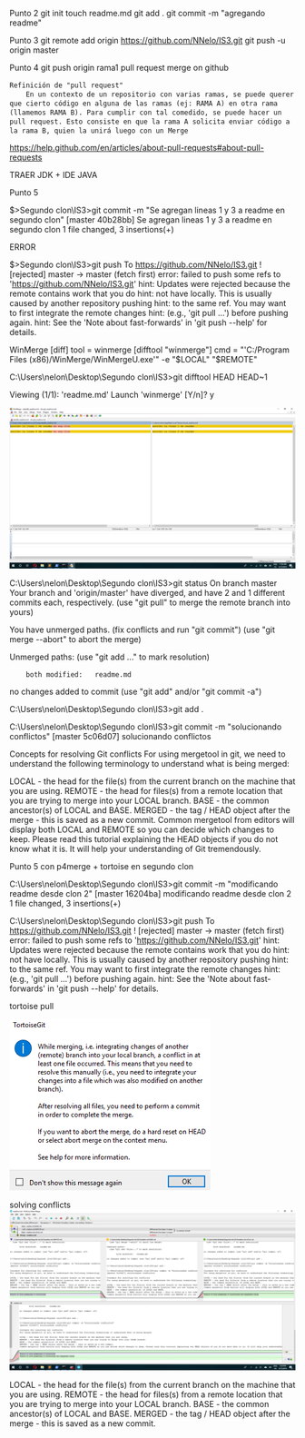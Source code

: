 
Punto 2
	git init
	touch readme.md
	git add .
	git commit -m "agregando readme"

Punto 3
	git remote add origin https://github.com/NNelo/IS3.git
	git push -u origin master

Punto 4
	git push origin rama1
	pull request
	merge on github

	Refinición de "pull request"
		En un contexto de un repositorio con varias ramas, se puede querer que cierto código en alguna de las ramas (ej: RAMA A) en otra rama (llamemos RAMA B). Para cumplir con tal comedido, se puede hacer un pull request. Esto consiste en que la rama A solicita enviar código a la rama B, quien la unirá luego con un Merge

https://help.github.com/en/articles/about-pull-requests#about-pull-requests



TRAER JDK + IDE JAVA


Punto 5


$>Segundo clon\IS3>git commit -m "Se agregan lineas 1 y 3 a readme en segundo clon"
[master 40b28bb] Se agregan lineas 1 y 3 a readme en segundo clon
 1 file changed, 3 insertions(+)

ERROR

$>Segundo clon\IS3>git push
To https://github.com/NNelo/IS3.git
 ! [rejected]        master -> master (fetch first)
error: failed to push some refs to 'https://github.com/NNelo/IS3.git'
hint: Updates were rejected because the remote contains work that you do
hint: not have locally. This is usually caused by another repository pushing
hint: to the same ref. You may want to first integrate the remote changes
hint: (e.g., 'git pull ...') before pushing again.
hint: See the 'Note about fast-forwards' in 'git push --help' for details.

WinMerge
[diff]
    tool = winmerge
[difftool "winmerge"]
	cmd = "'C:/Program Files (x86)/WinMerge/WinMergeU.exe'" -e "$LOCAL" "$REMOTE"

C:\Users\nelon\Desktop\Segundo clon\IS3>git difftool HEAD HEAD~1

Viewing (1/1): 'readme.md'
Launch 'winmerge' [Y/n]? y

![Alt text](winmerge_mod_readme.png)

C:\Users\nelon\Desktop\Segundo clon\IS3>git status
On branch master
Your branch and 'origin/master' have diverged,
and have 2 and 1 different commits each, respectively.
  (use "git pull" to merge the remote branch into yours)

You have unmerged paths.
  (fix conflicts and run "git commit")
  (use "git merge --abort" to abort the merge)

Unmerged paths:
  (use "git add <file>..." to mark resolution)

        both modified:   readme.md

no changes added to commit (use "git add" and/or "git commit -a")


C:\Users\nelon\Desktop\Segundo clon\IS3>git add .

C:\Users\nelon\Desktop\Segundo clon\IS3>git commit -m "solucionando conflictos"
[master 5c06d07] solucionando conflictos

Concepts for resolving Git conflicts
For using mergetool in git, we need to understand the following terminology to understand what is being merged:

LOCAL - the head for the file(s) from the current branch on the machine that you are using.
REMOTE - the head for files(s) from a remote location that you are trying to merge into your LOCAL branch.
BASE - the common ancestor(s) of LOCAL and BASE.
MERGED - the tag / HEAD object after the merge - this is saved as a new commit.
Common mergetool from editors will display both LOCAL and REMOTE so you can decide which changes to keep. Please read this tutorial explaining the HEAD objects if you do not know what it is. It will help your understanding of Git tremendously.


Punto 5 con p4merge + tortoise en segundo clon

C:\Users\nelon\Desktop\Segundo clon\IS3>git commit -m "modificando readme desde clon 2"
[master 16204ba] modificando readme desde clon 2
 1 file changed, 3 insertions(+)

C:\Users\nelon\Desktop\Segundo clon\IS3>git push
To https://github.com/NNelo/IS3.git
 ! [rejected]        master -> master (fetch first)
error: failed to push some refs to 'https://github.com/NNelo/IS3.git'
hint: Updates were rejected because the remote contains work that you do
hint: not have locally. This is usually caused by another repository pushing
hint: to the same ref. You may want to first integrate the remote changes
hint: (e.g., 'git pull ...') before pushing again.
hint: See the 'Note about fast-forwards' in 'git push --help' for details.


tortoise pull 

![Alt text](tortoise_conflict.png)

solving conflicts
![Alt text](p4merge.png)


LOCAL - the head for the file(s) from the current branch on the machine that you are using.
REMOTE - the head for files(s) from a remote location that you are trying to merge into your LOCAL branch.
BASE - the common ancestor(s) of LOCAL and BASE.
MERGED - the tag / HEAD object after the merge - this is saved as a new commit.
